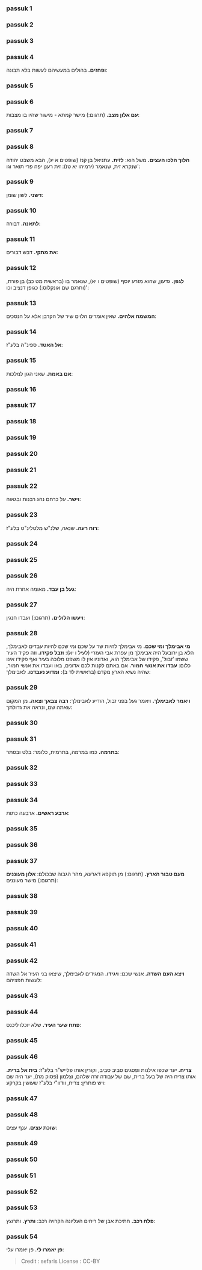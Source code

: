 
### passuk 1

### passuk 2

### passuk 3

### passuk 4
<b>ופחזים.</b> בהולים במעשיהם לעשות בלא תבונה:

### passuk 5

### passuk 6
<b>עם אלון מצב.</b> (תרגום:) מישר קמתא - מישור שהיו בו מצבות:

### passuk 7

### passuk 8
<b>הלוך הלכו העצים.</b> משל הוא:
<b>לזית.</b> עתניאל בן קנז (שופטים א יג), הבא משבט יהודה שנקרא זית, שנאמר (ירמיהו יא טז): זית רענן יפה פרי תואר וגו':

### passuk 9
<b>דשני.</b> לשון שומן:

### passuk 10
<b>לתאנה.</b> דבורה:

### passuk 11
<b>את מתקי.</b> דבש דבורים:

### passuk 12
<b>לגפן.</b> גדעון, שהוא מזרע יוסף (שופטים ו יא), שנאמר בו (בראשית מט כב) בן פורת, (ותרגם שם אונקלוס:) כגופן דנציב וכו':

### passuk 13
<b>המשמח אלהים.</b> שאין אומרים הלוים שיר של הקרבן אלא על הנסכים:

### passuk 14
<b>אל האטד.</b> ספינ"ה בלע"ז:

### passuk 15
<b>אם באמת.</b> שאני הגון למלכות:

### passuk 16

### passuk 17

### passuk 18

### passuk 19

### passuk 20

### passuk 21

### passuk 22
<b>וישר.</b> על כרחם נהג רבנות ובגאוה:

### passuk 23
<b>רוח רעה.</b> שנאה, שלנ"ש מלטלינ"ט בלע"ז:

### passuk 24

### passuk 25

### passuk 26
<b>געל בן עבד.</b> מאומה אחרת היה:

### passuk 27
<b>ויעשו הלולים.</b> (תרגום:) ועבדו חנגין:

### passuk 28
<b>מי אבימלך ומי שכם.</b> מי אבימלך להיות שר על שכם ומי שכם להיות עבדים לאבימלך, הלא בן ירובעל היה אבימלך מן עפרת אבי העזרי (לעיל ו יא): 
<b>וזבל פקידו.</b> וזה פקיד העיר ששמו 'זבול', פקידו של אבימלך הוא, ואדוניו אין לו משפט מלוכה בעיר ואף פקידו אינו כלום: 
<b>עבדו את אנשי חמור.</b> אם באתם לקנות לכם אדונים, באו ועבדו את אנשי חמור, שהיה נשיא הארץ מקדם (בראשית לד ב): 
<b>ומדוע נעבדנו.</b> לאבימלך:

### passuk 29
<b>ויאמר לאבימלך.</b> ויאמר געל בפני זבול, הודיע לאבימלך: 
<b>רבה צבאך וצאה.</b> מן המקום שאתה שם, ונראה את גדולתך:

### passuk 30

### passuk 31
<b>בתרמה.</b> כמו במרמה, בתרמית, כלומר: בלט ובסתר:

### passuk 32

### passuk 33

### passuk 34
<b>ארבע ראשים.</b> ארבעה כתות:

### passuk 35

### passuk 36

### passuk 37
<b>מעם טבור הארץ.</b> (תרגום:) מן תוקפא דארעא, מהר הגבוה שבכולם: 
<b>אלון מעוננים</b> (תרגום:) מישר מעוננים:

### passuk 38

### passuk 39

### passuk 40

### passuk 41

### passuk 42
<b>ויצא העם השדה.</b> אנשי שכם:
<b>ויגידו.</b> המגידים לאבימלך, שיצאו בני העיר אל השדה לעשות חפציהם:

### passuk 43

### passuk 44
<b>פתח שער העיר.</b> שלא יוכלו ליכנס:

### passuk 45

### passuk 46
<b>צריח.</b> יער שכפו אילנות ופסגים סביב סביב, וקורין אותו פלייש"ר בלע"ז: 
<b>בית אל ברית.</b> אותו צריח היה של בעל ברית, שם של עבודה זרה שלהם, וצלמון (פסוק מח), יער היה שם ויש פותרין: צריח, וודוו"י בלע"ז שעושין בקרקע:

### passuk 47

### passuk 48
<b>שוכת עצים.</b> ענף עצים:

### passuk 49

### passuk 50

### passuk 51

### passuk 52

### passuk 53
<b>פלח רכב.</b> חתיכת אבן של ריחים העליונה הקרויה רכב:
<b>ותרץ.</b> ותרוצץ:

### passuk 54
<b>פן יאמרו לי.</b> פן יאמרו עלי:

>Credit : sefaris
>License : CC-BY